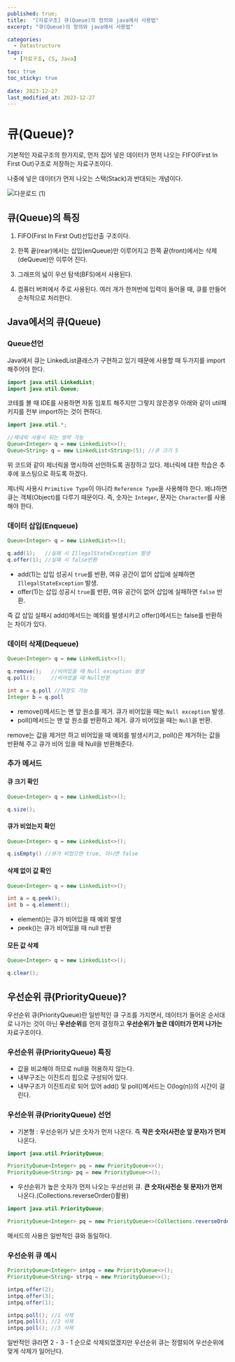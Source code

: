 ```yaml
---
published: true;
title:  "[자료구조] 큐(Queue)의 정의와 java에서 사용법"
excerpt: "큐(Queue)의 정의와 java에서 사용법"

categories:
  - Datastructure
tags:
  - [자료구조, CS, Java]

toc: true
toc_sticky: true
 
date: 2023-12-27
last_modified_at: 2023-12-27
---
```


# 큐(Queue)?
기본적인 자료구조의 한가지로, 먼저 집어 넣은 데이터가 먼저 나오는 FIFO(First In First Out)구조로 저장하는 자료구조이다.

나중에 넣은 데이터가 먼저 나오는 스택(Stack)과 반대되는 개념이다.

![다운로드 (1)](https://github.com/gunnu3226/gunnu3226.github.io/assets/139452702/2e34c0f1-f3d9-4c33-b57c-5e448a28c7bf)

## 큐(Queue)의 특징
1. FIFO(First In First Out)선입선출 구조이다.

2. 한쪽 끝(rear)에서는 삽입(enQueue)만 이루어지고 한쪽 끝(front)에서는 삭제(deQueue)만 이루어 진다.

3. 그래프의 넓이 우선 탐색(BFS)에서 사용된다.

4. 컴퓨터 버퍼에서 주로 사용된다. 여러 개가 한꺼번에 입력이 들어올 때, 큐를 만들어 순처적으로 처리한다.

## Java에서의 큐(Queue)

### Queue선언
Java에서 큐는 LinkedList클래스가 구현하고 있기 때문에 사용할 때 두가지를 import 해주어야 한다.
```java
import java.util.LinkedList;
import java.util.Queue;
```
코테를 볼 때 IDE를 사용하면 자동 임포트 해주지만 그렇지 않은경우 아래와 같이 util패키지를 전부 import하는 것이 편하다.
```java
import java.util.*;

//제네릭 사용시 뒤는 생략 가능
Queue<Integer> q = new LinkedList<>();
Queue<String> q = new LinkedList<String>(5); //큐 크기 5
```
위 코드와 같이 제너릭을 명시하여 선언하도록 권장하고 있다. 제너릭에 대한 학습은 추후에 포스팅으로 하도록 하겠다.

제너릭 사용시 `Primitive Type`이 아니라 `Reference Type`을 사용해야 한다. 왜냐하면 큐는 객체(Object)를 다루기 때문이다. 즉, 숫자는 `Integer`, 문자는 `Character`를 사용해야 한다.

### 데이터 삽입(Enqueue)
```java
Queue<Integer> q = new LinkedList<>();

q.add(1);   //실패 시 IllegalStateException 발생
q.offer(1); //실패 시 false반환
```
- add(1)는 삽입 성공시 `true`를 반환, 여유 공간이 없어 삽입에 실패하면 `IllegalStateException` 발생.
- offer(1)는 삽입 성공시 `true`를 반환, 여유 공간이 없어 삽입에 실패하면 `false` 반환.  

즉 값 삽입 실패시 add()메서드는 예외를 발생시키고 offer()메서드는 false를 반환하는 차이가 있다.

### 데이터 삭제(Dequeue)
```java
Queue<Integer> q = new LinkedList<>();

q.remove();   //비어있을 때 Null exception 발생
q.poll();     //비어있을 때 Null반환

int a = q.poll //저장도 가능
Integer b = q.poll
```
- remove()메서드는 맨 앞 원소를 제거. 큐가 비어있을 때는 `Null exception` 발생.
- poll()메서드는 맨 앞 원소를 반환하고 제거. 큐가 비어있을 때는 `Null`을 반환.

remove는 값을 제거만 하고 비어있을 때 예외를 발생시키고, poll()은 제거하는 값을 반환해 주고 큐가 비어 있을 때 Null을 반환해준다.

### 추가 메서드
#### 큐 크기 확인
```java
Queue<Integer> q = new LinkedList<>();

q.size();
```
#### 큐가 비었는지 확인
```java
Queue<Integer> q = new LinkedList<>();

q.isEmpty() //큐가 비었으면 true, 아니면 false
```
#### 삭제 없이 값 확인
```java
Queue<Integer> q = new LinkedList<>();

int a = q.peek(); 
int b = q.element();
```
- element()는 큐가 비어있을 때 예외 발생
- peek()는 큐가 비어있을 때 null 반환

#### 모든 값 삭제
```java
Queue<Integer> q = new LinkedList<>();

q.clear();
```

## 우선순위 큐(PriorityQueue)?
우선순위 큐(PriorityQueue)란 일반적인 큐 구조를 가지면서, 데이터가 들어온 순서대로 나가는 것이 아닌 **우선순위**를 먼저 결정하고 **우선순위가 높은 데이터가 먼저 나가는** 자료구조이다.

### 우선순위 큐(PriorityQueue) 특징
- 값을 비교해야 하므로 null을 허용하지 않는다.
- 내부구조는 이진트리 힙으로 구성되어 있다.
- 내부구조가 이진트리로 되어 있어 add() 및 poll()메서드는 O(log(n))의 시간이 걸린다.

### 우선순위 큐(PriorityQueue) 선언
- 기본형 : 우선순위가 낮은 숫자가 먼저 나온다. 즉 **작은 숫자(사전순 앞 문자)가 먼저** 나온다.  

```java
import java.util.PriorityQueue;

PriorityQueue<Integer> pq = new PriorityQueue<>();
PriorityQueue<String> pq = new PriorityQueue<>();
```

- 우선순위가 높은 숫자가 먼저 나오는 우선선위 큐. **큰 숫자(사전순 뒷 문자)가 먼저** 나온다.(Collections.reverseOrder()활용)

```java
import java.util.PriorityQueue;

PriorityQueue<Integer> pq = new PriorityQueue<>(Collections.reverseOrder());
```

메서드의 사용은 일반적인 큐와 동일하다.

### 우선순위 큐 예시
```java
PriorityQueue<Integer> intpq = new PriorityQueue<>();
PriorityQueue<String> strpq = new PriorityQueue<>();

intpq.offer(2);
intpq.offer(3);
intpq.offer(1);

intpq.poll(); //1 삭제
intpq.poll(); //2 삭제
intpq.poll(); //3 삭제
```
일반적인 큐라면 2 - 3 - 1 순으로 삭제되었겠지만 우선순위 큐는 정렬되어 우선순위에 맞게 삭제가 일어난다.
